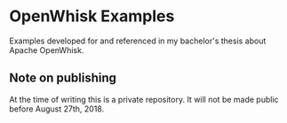 # OpenWhisk Examples
Examples developed for and referenced in my bachelor's thesis about Apache OpenWhisk.

## Note on publishing
At the time of writing this is a private repository. It will not be made public before August 27th, 2018.
